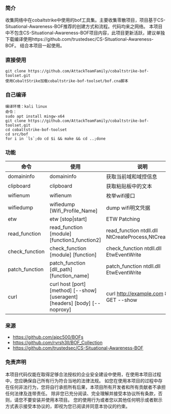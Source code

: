 ### 简介
收集网络中在cobaltstrike中使用的bof工具集。主要收集零散项目，项目基于CS-Situational-Awareness-BOF推荐的创建方式和流程。代码均来之网络。
本项目中不包含CS-Situational-Awareness-BOF项目内容，此项目更新活跃，建议单独下载编译使用https://github.com/trustedsec/CS-Situational-Awareness-BOF。
结合本项目一起使用。

### 直接使用
```
git clone https://github.com/AttackTeamFamily/cobaltstrike-bof-toolset.git
使用CobaltStrike加载cobaltstrike-bof-toolset/bof.cna脚本
```

### 自己编译
```
编译环境：kali linux
命令：
sudo apt install mingw-x64
git clone https://github.com/AttackTeamFamily/cobaltstrike-bof-toolset.git
cd cobaltstrike-bof-toolset
cd src/bof
for i in `ls`;do cd $i && make && cd ..;done
```

### 功能
|命令|使用|说明|
|-------|-----|-----|
|domaininfo|domaininfo|获取当前域和域控信息|
|clipboard|clipboard|获取粘贴板中的文本|
|wifienum|wifienum|枚举wifi接口|
|wifiedump|wifiedump [Wifi_Profile_Name]|dump wifi明文凭据|
|etw|etw [stop\|start]|ETW Patching|
|read_function|read_function [module] [function1,function2]|read_function ntdll.dll NtCreateProcess,NtCreateFile|
|check_function|check_function [module] [function]|check_function ntdll.dll EtwEventWrite|
|patch_function|patch_function [dll_path] [function_name]|patch_function ntdll.dll EtwEventWrite|
|curl|curl host [port] [method] [--show] [useragent] [headers] [body] [--noproxy]|curl http://example.com 80 GET --show|

### 来源
- https://github.com/ajpc500/BOFs
- https://github.com/rvrsh3ll/BOF_Collection
- https://github.com/trustedsec/CS-Situational-Awareness-BOF

### 免责声明
本项目代码仅能在取得足够合法授权的企业安全建设中使用，在使用本项目过程中，您应确保自己所有行为符合当地的法律法规。 如您在使用本项目的过程中存在任何非法行为，您将自行承担所有后果，本项目所有开发者和所有贡献者不承担任何法律及连带责任。 除非您已充分阅读、完全理解并接受本协议所有条款，否则，请您不要安装并使用本项目。 您的使用行为或者您以其他任何明示或者默示方式表示接受本协议的，即视为您已阅读并同意本协议的约束。
